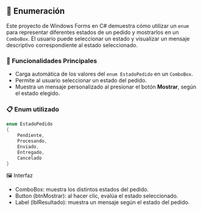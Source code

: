 ## 📝 Enumeración 

Este proyecto de Windows Forms en C# demuestra cómo utilizar un `enum` para representar diferentes estados de un pedido y mostrarlos en un `ComboBox`. El usuario puede seleccionar un estado y visualizar un mensaje descriptivo correspondiente al estado seleccionado.

### 🚀 Funcionalidades Principales

- Carga automática de los valores del `enum EstadoPedido` en un `ComboBox`.
- Permite al usuario seleccionar un estado del pedido.
- Muestra un mensaje personalizado al presionar el botón **Mostrar**, según el estado elegido.

### 📋 Enum utilizado

```csharp
enum EstadoPedido
{
    Pendiente,
    Procesando,
    Enviado,
    Entregado,
    Cancelado
}
```
🖼️ Interfaz
- ComboBox: muestra los distintos estados del pedido.
- Button (btnMostrar): al hacer clic, evalúa el estado seleccionado.
- Label (lblResultado): muestra un mensaje según el estado del pedido.
